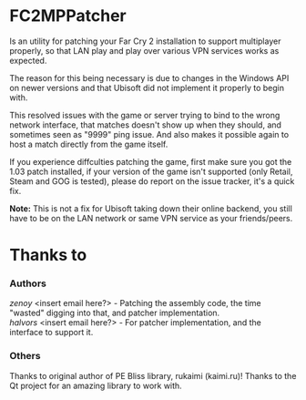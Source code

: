 # FC2MPPatcher
Is an utility for patching your Far Cry 2 installation to support multiplayer properly, so that LAN play and play over various VPN services works as expected.

The reason for this being necessary is due to changes in the Windows API on newer versions and that Ubisoft did not implement it properly to begin with.

This resolved issues with the game or server trying to bind to the wrong network interface, that matches doesn't show up when they should, and sometimes seen as "9999" ping issue. And also makes it possible again to host a match directly from the game itself.

If you experience diffculties patching the game, first make sure you got the 1.03 patch installed, if your version of the game isn't supported (only Retail, Steam and GOG is tested), please do report on the issue tracker, it's a quick fix.

<b>Note:</b> This is not a fix for Ubisoft taking down their online backend, you still have to be on the LAN network or same VPN service as your friends/peers.

# Thanks to
### Authors
<i>zenoy</i> <insert email here?> - Patching the assembly code, the time "wasted" digging into that, and patcher implementation.  
<i>halvors</i> <insert email here?> - For patcher implementation, and the interface to support it.  

### Others
Thanks to original author of PE Bliss library, rukaimi (kaimi.ru)!
Thanks to the Qt project for an amazing library to work with.
